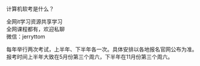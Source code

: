 计算机软考是什么？

全网it学习资源共享学习<br>全网课程都有，欢迎私聊<br>微信：jerryttom<br>

每年举行两次考试，上半年、下半年各一次。具体安排以各地报名官网公布为准。报考时间上半年大致在5月份第三个周六，下半年在11月份第三个周六。